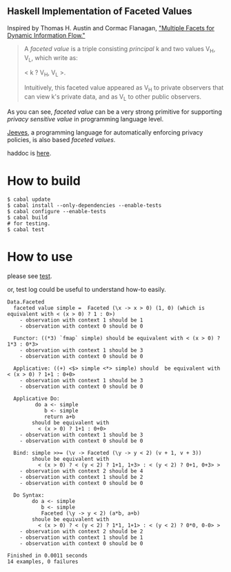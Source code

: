 Haskell Implementation of Faceted Values
----

Inspired by Thomas H. Austin and Cormac Flanagan, ["Multiple Facets for Dynamic Information Flow."](http://users.soe.ucsc.edu/~cormac/papers/popl12b.pdf)

> A _faceted value_ is a triple consisting _principal_ k and two values V<sub>H</sub>, V<sub>L</sub>, which write as:
>
> \< k ? V<sub>H</sub>, V<sub>L</sub> \>.
>
> Intuitively, this faceted value appeared as V<sub>H</sub> to private observers that can view k's private data, and as V<sub>L</sub> to other public observers.

As you can see, _faceted value_ can be a very strong primitive for supporting _privacy sensitive value_ in programming language level.

[Jeeves](http://jeeveslang.org), a programming language for automatically enforcing privacy policies, is also based _faceted values_.

haddoc is [here](http://everpeace.github.io/faceted-values/faceted/index.html).

How to build
==
```
$ cabal update
$ cabal install --only-dependencies --enable-tests
$ cabal configure --enable-tests
$ cabal build
# for testing.
$ cabal test
```
How to use
==
please see [test](https://github.com/everpeace/faceted-values/blob/master/test/Data/FacetedSpec.hs).

or, test log could be useful to understand how-to easily.
```
Data.Faceted
  faceted value simple =  Faceted (\x -> x > 0) (1, 0) (which is equivalent with < (x > 0) ? 1 : 0>)
    - observation with context 1 should be 1
    - observation with context 0 should be 0

  Functor: ((*3) `fmap` simple) should be equivalent with < (x > 0) ? 1*3 : 0*3>
    - observation with context 1 should be 3
    - observation with context 0 should be 0

  Applicative: ((+) <$> simple <*> simple) should  be equivalent with < (x > 0) ? 1+1 : 0+0>
    - observation with context 1 should be 3
    - observation with context 0 should be 0

  Applicative Do:
         do a <- simple
            b <- simple
            return a+b
        should be equivalent with
          < (x > 0) ? 1+1 : 0+0>
    - observation with context 1 should be 3
    - observation with context 0 should be 0

  Bind: simple >>= (\v -> Faceted (\y -> y < 2) (v + 1, v + 3))
        shoule be equivalent with
          < (x > 0) ? < (y < 2) ? 1+1, 1+3> : < (y < 2) ? 0+1, 0+3> >
    - observation with context 2 should be 4
    - observation with context 1 should be 2
    - observation with context 0 should be 0

  Do Syntax:
        do a <- simple
           b <- simple
           Faceted (\y -> y < 2) (a*b, a+b)
        shoule be equivalent with
          < (x > 0) ? < (y < 2) ? 1*1, 1+1> : < (y < 2) ? 0*0, 0-0> >
    - observation with context 2 should be 2
    - observation with context 1 should be 1
    - observation with context 0 should be 0

Finished in 0.0011 seconds
14 examples, 0 failures
```
